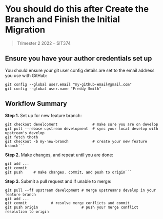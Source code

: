 # You should do this after Create the Branch and Finish the Initial Migration

> Trimester 2 2022 – SIT374

## Ensure you have your author credentials set up

You should ensure your git user config details are set to the email address you use with GitHub:

```shell
git config --global user.email "my-github-email@gmail.com"
git config --global user.name "Freddy Smith"
```

## Workflow Summary

**Step 1.** Set up for new feature branch:

```shell
git checkout development                # make sure you are on develop
git pull --rebase upstream development  # sync your local develop with upstream's develop
git fetch thoth
git checkout -b my-new-branch           # create your new feature branch```
```

**Step 2.** Make changes, and repeat until you are done:

```shell
git add ...
git commit
git push     # make changes, commit, and push to origin```
```

**Step 3.** Submit a pull request and if unable to merge:

```shell
git pull --ff upstream development # merge upstream's develop in your feature branch
git add ...
git commit           # resolve merge conflicts and commit
git push origin                    # push your merge conflict resolution to origin
```
